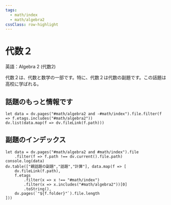 ```yaml
---
tags:
  - math/index
  - math/algebra2
cssClass: row-highlight
---
```


# 代数２

英語：Algebra 2 (代数2)

代数２は、代数と数学の一部です。特に、代数２は代数の副題です。この話題は高校に学ばれる。

## 話題のもっと情報です

```dataviewjs
let data = dv.pages("#math/algebra2 and -#math/index").file.filter(f => f.etags.includes("#math/algebra2"))
dv.list(data.map(f => dv.fileLink(f.path)))
```

## 副題のインデックス

```dataviewjs
let data = dv.pages("#math/algebra2 and #math/index").file
	.filter(f => f.path !== dv.current().file.path)
console.log(data)
dv.table(["親話題の副題","話題","計算"], data.map(f => [
	dv.fileLink(f.path),
	f.etags
		.filter(x => x !== "#math/index")
		.filter(x => x.includes("#math/algebra2"))[0]
		.toString(),
	dv.pages(`"${f.folder}"`).file.length
]))
```
